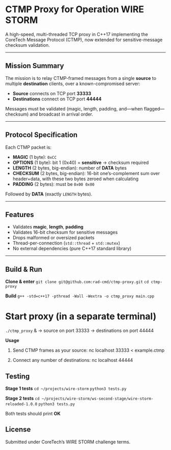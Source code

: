 # CTMP Proxy for Operation WIRE STORM

A high-speed, multi-threaded TCP proxy in C++17 implementing the CoreTech Message Protocol (CTMP), now extended for sensitive-message checksum validation.

---

## Mission Summary

The mission is to relay CTMP-framed messages from a single **source** to multiple **destination** clients, over a known-compromised server:

- **Source** connects on TCP port **33333**  
- **Destinations** connect on TCP port **44444**

Messages must be validated (magic, length, padding, and—when flagged—checksum) and broadcast in arrival order.

---

## Protocol Specification

Each CTMP packet is:

- **MAGIC** (1 byte): `0xCC`  
- **OPTIONS** (1 byte): bit 1 (0x40) = **sensitive** → checksum required  
- **LENGTH** (2 bytes, big-endian): number of **DATA** bytes  
- **CHECKSUM** (2 bytes, big-endian): 16-bit one’s-complement sum over header+data, with these two bytes zeroed when calculating  
- **PADDING** (2 bytes): must be `0x00 0x00`  

Followed by **DATA** (exactly `LENGTH` bytes).

---

## Features

- Validates **magic**, **length**, **padding**  
- Validates 16-bit checksum for sensitive messages  
- Drops malformed or oversized packets  
- Thread-per-connection (`std::thread` + `std::mutex`)  
- No external dependencies (pure C++17 standard library)  

---

## Build & Run

**Clone & enter**
`git clone git@github.com:rad-cmd/ctmp-proxy.git`
`cd ctmp-proxy`

**Build**
`g++ -std=c++17 -pthread -Wall -Wextra -o ctmp_proxy main.cpp`

# Start proxy (in a separate terminal)
`./ctmp_proxy` &
→ source on port 33333
→ destinations on port 44444

**Usage**
1) Send CTMP frames as your source:
nc localhost 33333 < example.ctmp

2) Connect any number of destinations:
nc localhost 44444

## Testing

**Stage 1 tests**
`cd ~/projects/wire-storm`
`python3 tests.py`

**Stage 2 tests**
`cd ~/projects/wire-storm/ws-second-stage/wire-storm-reloaded-1.0.0`
`python3 tests.py`

Both tests should print **OK**

## License
Submitted under CoreTech’s WIRE STORM challenge terms. 
